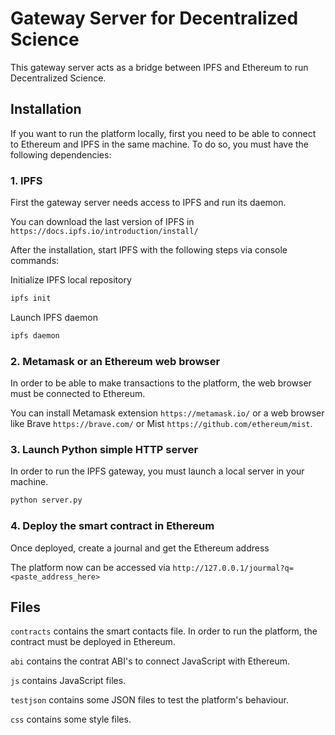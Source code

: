 
# Gateway Server for Decentralized Science

This gateway server acts as a bridge between IPFS and Ethereum to run Decentralized Science.

## Installation

If you want to run the platform locally, first you need to be able to connect to Ethereum and IPFS in the same machine. To do so, you must have the following dependencies:

### 1. IPFS

First the gateway server needs access to IPFS and run its daemon.

You can download the last version of IPFS in ```https://docs.ipfs.io/introduction/install/```

After the installation, start IPFS with the following steps via console commands:

Initialize IPFS local repository
```bash
ipfs init
```

Launch IPFS daemon 
```bash
ipfs daemon
```

### 2. Metamask or an Ethereum web browser

In order to be able to make transactions to the platform, the web browser must be connected to Ethereum.

You can install Metamask extension ```https://metamask.io/``` or a web browser like Brave ```https://brave.com/``` or Mist ```https://github.com/ethereum/mist```.


### 3. Launch Python simple HTTP server

In order to run the IPFS gateway, you must launch a local server in your machine.

```bash
python server.py
```

### 4. Deploy the smart contract in Ethereum

Once deployed, create a journal and get the Ethereum address

The platform now can be accessed via ```http://127.0.0.1/jourmal?q=<paste_address_here>```

## Files

 ```contracts``` contains the smart contacts file. In order to run the platform, the contract must be deployed in Ethereum.

 ```abi``` contains the contrat ABI's to connect JavaScript with Ethereum.
 
```js``` contains JavaScript files.

```testjson``` contains some JSON files to test the platform's behaviour.

 ```css``` contains some style files.
